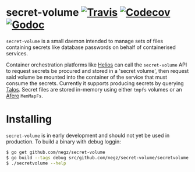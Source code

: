 # secret-volume [![Travis](https://img.shields.io/travis/negz/secret-volume.svg?maxAge=300)](https://travis-ci.org/negz/secret-volume/) [![Codecov](https://img.shields.io/codecov/c/github/negz/secret-volume.svg?maxAge=3600)](https://codecov.io/gh/negz/secret-volume/) [![Godoc](https://img.shields.io/badge/godoc-reference-blue.svg)](https://godoc.org/github.com/negz/secret-volume)

`secret-volume` is a small daemon intended to manage sets of files containing secrets like database passwords on behalf of containerised services.

Container orchestration platforms like [Helios](http://github.com/spotify/helios) can call the `secret-volume` API to request secrets be procured and stored in a 'secret volume', then request said volume be mounted into the container of the service that must consume the secrets. Currently it supports producing secrets by querying [Talos](https://github.com/spotify/talos). Secret files are stored in-memory using either `tmpfs` volumes or an [Afero](https://github.com/spf13/afero) `MemMapFs`.

# Installing
`secret-volume` is in early development and should not yet be used in production. To build a binary with debug loggin:
```bash
$ go get github.com/negz/secret-volume
$ go build --tags debug src/github.com/negz/secret-volume/secretvolume.go 
$ ./secretvolume --help
```

